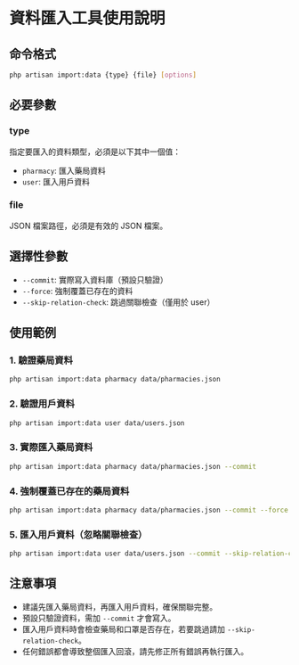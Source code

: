 # 資料匯入工具使用說明

## 命令格式
```bash
php artisan import:data {type} {file} [options]
```

## 必要參數

### type
指定要匯入的資料類型，必須是以下其中一個值：
- `pharmacy`: 匯入藥局資料
- `user`: 匯入用戶資料

### file
JSON 檔案路徑，必須是有效的 JSON 檔案。

## 選擇性參數
- `--commit`: 實際寫入資料庫（預設只驗證）
- `--force`: 強制覆蓋已存在的資料
- `--skip-relation-check`: 跳過關聯檢查（僅用於 user）

## 使用範例

### 1. 驗證藥局資料
```bash
php artisan import:data pharmacy data/pharmacies.json
```

### 2. 驗證用戶資料
```bash
php artisan import:data user data/users.json
```

### 3. 實際匯入藥局資料
```bash
php artisan import:data pharmacy data/pharmacies.json --commit
```

### 4. 強制覆蓋已存在的藥局資料
```bash
php artisan import:data pharmacy data/pharmacies.json --commit --force
```

### 5. 匯入用戶資料（忽略關聯檢查）
```bash
php artisan import:data user data/users.json --commit --skip-relation-check
```

## 注意事項

- 建議先匯入藥局資料，再匯入用戶資料，確保關聯完整。
- 預設只驗證資料，需加 `--commit` 才會寫入。
- 匯入用戶資料時會檢查藥局和口罩是否存在，若要跳過請加 `--skip-relation-check`。
- 任何錯誤都會導致整個匯入回滾，請先修正所有錯誤再執行匯入。